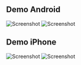 ## Demo Android
![Screenshot](demo/android_home.png)
![Screenshot](demo/android_drawer.png)

## Demo iPhone
![Screenshot](demo/iPhone_home.png)
![Screenshot](demo/iPhone_drawer.png)

